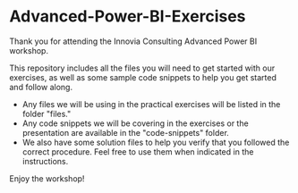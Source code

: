 # Advanced-Power-BI-Exercises
Thank you for attending the Innovia Consulting Advanced Power BI workshop.

This repository includes all the files you will need to get started with our exercises, as well as some sample code snippets to help you get started and follow along.

- Any files we will be using in the practical exercises will be listed in the folder "files."
- Any code snippets we will be covering in the exercises or the presentation are available in the "code-snippets" folder.
- We also have some solution files to help you verify that you followed the correct procedure. Feel free to use them when indicated in the instructions.

Enjoy the workshop!

